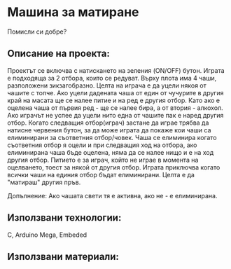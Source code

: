 # Машина за матиране
Помисли си добре?
## Описание на проекта:
Проектът се включва с натискането на зеления (ON/OFF) бутон. Играта е подходяща за 2 отбора, които се редуват. Върху плота има 4 чаши, разположени зикзагобразно. Целта на играча е да уцели някоя от чашите с топче. Ако уцели дадената чаша от един от чучурите в другия край на масата ще се налее питие и на ред е другия отбор. Като ако е оцелена чаша от първия ред - ще се налее бира, а от втория - алкохол. Ако играчът не успее да уцели нито една от чашите пак е наред другия отбор. Когато следващия отбор(играч) застане да играе трябва да натисне червения бутон, за да може играта да покаже кои чаши са елиминирани за съответния отбор/човек. Чаша се елиминира когато съответния отбор я оцели и при следващия ход на отбора, ако елиминирана чаша бъде оцелена, няма да се налее нищо и е на ход другия отбор. Питието е за играч, който не играе в момента на оцелването, тоест за някой от другия отбор. Играта приключва когато всички чаши на единия отбор бъдат елиминирани.  Целта е да "матираш" другия пръв.

Допълнение:
Ако чашата свети тя е активна, ако не - е елиминирана.

## Използвани технологии:
C, Arduino Mega, Embeded

## Използвани материали:

